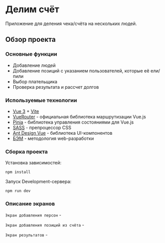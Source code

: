 # Делим счёт

Приложение для деления чека/счёта на нескольких людей. 

## Обзор проекта

### Основные функции 
* Добавление людей 
* Добавление позиций с указанием пользователей, которые её ели/пили
* Выбор плательщика
* Проверка результата и рассчет долгов

### Используемые технологии
* [Vue 3](https://vuejs.org/) + [Vite](https://vitejs.dev/)
* [VueRouter](https://router.vuejs.org/) - официальная библиотека маршрутизации Vue.js
* [Pinia](https://pinia.vuejs.org/) - библиотека управления состояниями для Vue.js
* [SASS](https://sass-lang.com/) - препроцессор CSS
* [Ant Design Vue](https://antdv.com/components/overview) - библиотека UI-компонентов
* [БЭМ](https://ru.bem.info/) - методология web-разработки

### Сборка проекта
Установка зависимостей:
```
npm install
```
Запуск Development-сервера:
```
npm run dev
```

### Описание экранов 
`Экран добавления персон` - 

`Экран добавления позиций из счёта` - 

`Экран результатов` - 
